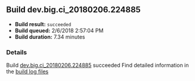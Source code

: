 ## Build dev.big.ci_20180206.224885
- **Build result:** `succeeded`
- **Build queued:** 2/6/2018 2:57:04 PM
- **Build duration:** 7.34 minutes
### Details
Build [dev.big.ci_20180206.224885](https://winappstudio.visualstudio.com/web/build.aspx?pcguid=a4ef43be-68ce-4195-a619-079b4d9834c2&builduri=vstfs%3a%2f%2f%2fBuild%2fBuild%2f24885) succeeded
Find detailed information in the [build log files](https://uwpctdiags.blob.core.windows.net/buildlogs/dev.big.ci_20180206.224885_logs.zip)
